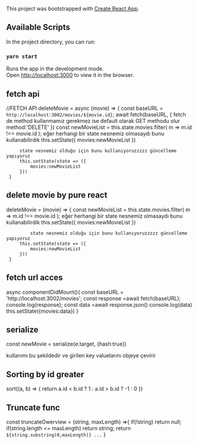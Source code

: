 This project was bootstrapped with [Create React App](https://github.com/facebook/create-react-app).

## Available Scripts

In the project directory, you can run:

### `yarn start`

Runs the app in the development mode.<br />
Open [http://localhost:3000](http://localhost:3000) to view it in the browser.

## fetch api
//FETCH API
     deleteMovie = async (movie) => {
         const baseURL = `http://localhost:3002/movies/${movie.id}`;
         await fetch(baseURL, {
             fetch de method kullanmamız gerekmez ise default olarak GET methodu olur
             method:'DELETE'
         })
         const newMovieList = this.state.movies.filter(
             m => m.id !== movie.id
         );
         eğer herhangi bir state nesnemiz olmasaydı bunu kullanabilirdik
          this.setState({
              movies:newMovieList
          })
      
         state nesnemiz olduğu için bunu kullanıyoruzzzzz güncelleme yapıyoruz
         this.setState(state => ({
             movies:newMovieList
         }))
     }

## delete movie by pure react
   deleteMovie = (movie) => {
         const newMovieList = this.state.movies.filter(
             m => m.id !== movie.id
         );
        eğer herhangi bir state nesnemiz olmasaydı bunu kullanabilirdik
         this.setState({
             movies:newMovieList
         })
  
             state nesnemiz olduğu için bunu kullanıyoruzzzzz güncelleme yapıyoruz
         this.setState(state => ({
             movies:newMovieList
         }))
     }


## fetch url acces
  async componentDidMount(){
         const baseURL = 'http://localhost:3002/movies';
         const response =await fetch(baseURL);
         console.log(response);
         const data =await response.json()
         console.log(data)
         this.setState({movies:data})
     }

## serialize 
const newMovie = serialize(e.target, {hash:true})

kullanımı bu şekildedir ve girilen key valuelarını objeye çevirir


## Sorting by id greater

sort((a, b) => {
        return a.id < b.id ? 1 : a.id > b.id ? -1 : 0
    })

## Truncate func
const truncateOwerview = (string, maxLength) =>{
      if(!string) return null;
      if(string.length <= maxLength) return string;
      return `${string.substring(0,maxLength)} ...`
    }
